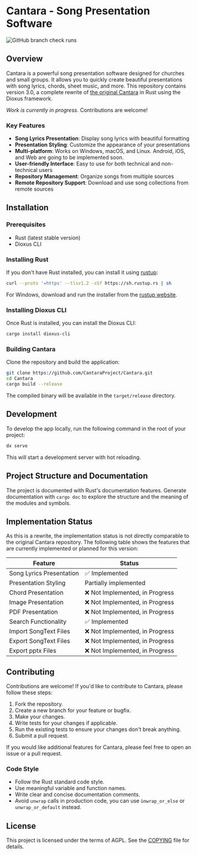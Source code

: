 # Cantara - Song Presentation Software
![GitHub branch check runs](https://img.shields.io/github/check-runs/CantaraProject/cantara/master)

## Overview

Cantara is a powerful song presentation software designed for churches and small groups. It allows you to quickly create beautiful presentations with song lyrics, chords, sheet music, and more. This repository contains version 3.0, a complete rewrite of [the original Cantara](https://github.com/reckel-jm/cantara) in Rust using the Dioxus framework.

*Work is currently in progress.* Contributions are welcome!

### Key Features

- **Song Lyrics Presentation**: Display song lyrics with beautiful formatting
- **Presentation Styling**: Customize the appearance of your presentations
- **Multi-platform**: Works on Windows, macOS, and Linux. Android, iOS, and Web are going to be implemented soon.
- **User-friendly Interface**: Easy to use for both technical and non-technical users
- **Repository Management**: Organize songs from multiple sources
- **Remote Repository Support**: Download and use song collections from remote sources

## Installation

### Prerequisites

- Rust (latest stable version)
- Dioxus CLI

### Installing Rust

If you don't have Rust installed, you can install it using [rustup](https://rustup.rs/):

```bash
curl --proto '=https' --tlsv1.2 -sSf https://sh.rustup.rs | sh
```

For Windows, download and run the installer from the [rustup website](https://rustup.rs/).

### Installing Dioxus CLI

Once Rust is installed, you can install the Dioxus CLI:

```bash
cargo install dioxus-cli
```

### Building Cantara

Clone the repository and build the application:

```bash
git clone https://github.com/CantaraProject/Cantara.git
cd Cantara
cargo build --release
```

The compiled binary will be available in the `target/release` directory.

## Development

To develop the app locally, run the following command in the root of your project:

```bash
dx serve
```

This will start a development server with hot reloading.

## Project Structure and Documentation

The project is documented with Rust's documentation features.
Generate documentation with `cargo doc` to explore the structure and the meaning of the modules and symbols.

## Implementation Status

As this is a rewrite, the implementation status is not directly comparable to the original Cantara repository. The following table shows the features that are currently implemented or planned for this version:

| Feature | Status |
| --- | --- |
| Song Lyrics Presentation | ✅ Implemented |
| Presentation Styling | Partially implemented |
| Chord Presentation | ❌ Not Implemented, in Progress |
| Image Presentation | ❌ Not Implemented, in Progress |
| PDF Presentation | ❌ Not Implemented, in Progress |
| Search Functionality | ✅ Implemented |
| Import SongText Files | ❌ Not Implemented, in Progress |
| Export SongText Files | ❌ Not Implemented, in Progress |
| Export pptx Files | ❌ Not Implemented, in Progress |

## Contributing

Contributions are welcome! If you'd like to contribute to Cantara, please follow these steps:

1. Fork the repository.
2. Create a new branch for your feature or bugfix.
3. Make your changes.
4. Write tests for your changes if applicable.
5. Run the existing tests to ensure your changes don't break anything.
6. Submit a pull request.

If you would like additional features for Cantara, please feel free to open an issue or a pull request.

### Code Style

- Follow the Rust standard code style.
- Use meaningful variable and function names.
- Write clear and concise documentation comments.
- Avoid `unwrap` calls in production code, you can use `ùnwrap_or_else` or `unwrap_or_default` instead.

## License

This project is licensed under the terms of AGPL. See the [COPYING](COPYING) file for details.